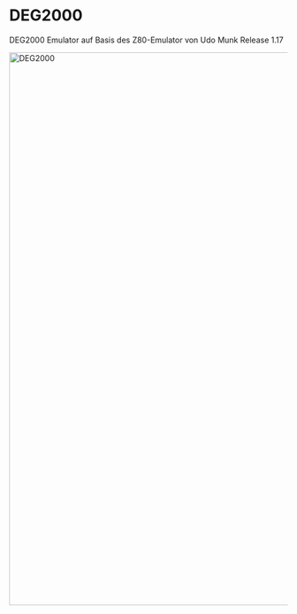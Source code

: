 # DEG2000
DEG2000 Emulator auf Basis des Z80-Emulator von Udo Munk Release 1.17


<image src="./DOC/images/DEG2000.jpg" alt="DEG2000" width="1000px" usemap="#menu" border="0">

<map name="menu">
        <area shape="rect" coords="0100,0000,0630,0410" href="./DOC/images/Zentrale.jpg">
        <area shape="rect" coords="0650,0000,1000,0220" href="./DOC/images/Bildschirm.jpg">
        <area shape="rect" coords="0100,0430,0630,0600" href="./DOC/images/Tastatur.jpg">
        <area shape="rect" coords="0650,0250,1000,0450" href="./DOC/images/Laufwerke.jpg">
</map>
